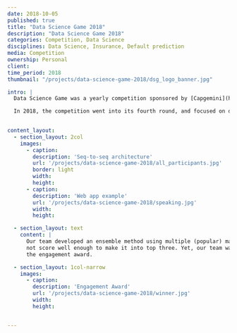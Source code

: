 ```yaml
---
date: 2018-10-05
published: true
title: "Data Science Game 2018"
description: "Data Science Game 2018"
categories: Competition, Data Science
disciplines: Data Science, Insurance, Default prediction
media: Competition
ownership: Personal
client:
time_period: 2018
thumbnail: "/projects/data-science-game-2018/dsg_logo_banner.jpg"

intro: |
  Data Science Game was a yearly competition sponsored by [Capgemini](https://www.capgemini.com/) and supported by Microsoft, Axa, BNP Paribas and Cdiscount and other companies heavily involved in data science.

  In 2018, the competition went into its fourth round, and focused on drop-off analysis for a e-commerce platform. Specifically, teams were tasked to best predict when a customer would leave during a search and purchase process.
  

content_layout:
  - section_layout: 2col
    images:
      - caption:
        description: 'Seq-to-seq architecture'
        url: '/projects/data-science-game-2018/all_participants.jpg'
        border: light
        width:
        height:
      - caption:
        description: 'Web app example'
        url: '/projects/data-science-game-2018/speaking.jpg'
        width:
        height:

  - section_layout: text
    content: |
      Our team developed an ensemble method using multiple (popular) machine learning algorithms in the typical kaggle style, but unfortunately, we did
      not score well enough to make it into top three. Yet, our team was most successful with their social media presence, such that we won 
      the engagement award.

  - section_layout: 1col-narrow
    images:
      - caption:
        description: 'Engagement Award'
        url: '/projects/data-science-game-2018/winner.jpg'
        width:
        height:


---
```

